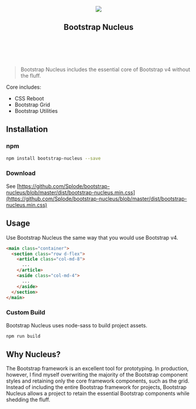 <section style="text-align: center; width: 100%; height: 150px;">
  <img src="https://splode.github.io/store/bootstrap-nucleus.png">
  <h1>Bootstrap Nucleus</h1>
</section>

<!-- # Bootstrap Nucleus -->
> Bootstrap Nucleus includes the essential core of Bootstrap v4 without the fluff. 

Core includes:
- CSS Reboot
- Bootstrap Grid
- Bootstrap Utilities

## Installation
### npm
````bash
npm install bootstrap-nucleus --save
````
### Download
See [https://github.com/Splode/bootstrap-nucleus/blob/master/dist/bootstrap-nucleus.min.css](https://github.com/Splode/bootstrap-nucleus/blob/master/dist/bootstrap-nucleus.min.css)

## Usage
Use Bootstrap Nucleus the same way that you would use Bootstrap v4.
````html
<main class="container">
  <section class="row d-flex">
    <article class="col-md-8">
      ...
    </article>
    <aside class="col-md-4">
      ...
    </aside>
  </section>
</main>
````

### Custom Build
Bootstrap Nucleus uses node-sass to build project assets. 
````bash
npm run build
````

## Why Nucleus?
The Bootstrap framework is an excellent tool for prototyping. In production, however, I find myself overwriting the majority of the Bootstrap component styles and retaining only the core framework components, such as the grid. Instead of including the entire Bootstrap framework for projects, Bootstrap Nucleus allows a project to retain the essential Bootstrap components while shedding the fluff.
